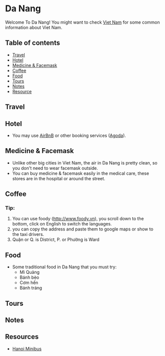# Da Nang

Welcome To Da Nang! You might want to check [Viet Nam](..) for some
common information about Viet Nam.

## Table of contents

- [Travel](#travel)
- [Hotel](#hotel)
- [Medicine & Facemask](#medicine--face-mask)
- [Coffee](#coffee)
- [Food](#food)
- [Tours](#tours)
- [Notes](#notes)
- [Resource](#resources)

## Travel

## Hotel

- You may use [AirBnB](www.airbnb.com) or other booking services
([Agoda](http://www.agoda.com/)).

## Medicine & Facemask

- Unlike other big cities in Viet Nam, the air in Da Nang is pretty clean, so
you don't need to wear facemask outside.
- You can buy medicine & facemask easily in the medical care, these stores are
in the hospital or around the street.

## Coffee

### Tip:

1. You can use foody (http://www.foody.vn), you scroll down to the bottom, click on English to switch the languages.
2. you can copy the address and paste them to google maps or show to the taxi drivers.
3. Quận or Q. is District, P. or Phường is Ward

## Food

- Some traditional food in Da Nang that you must try:
  + Mì Quảng
  + Bánh bèo
  + Cơm hến
  + Bánh tráng

## Tours

## Notes

## Resources

- [Hanoi Minibus](http://www.hanoiairportonline.com/hanoi-airport-minibus/)

